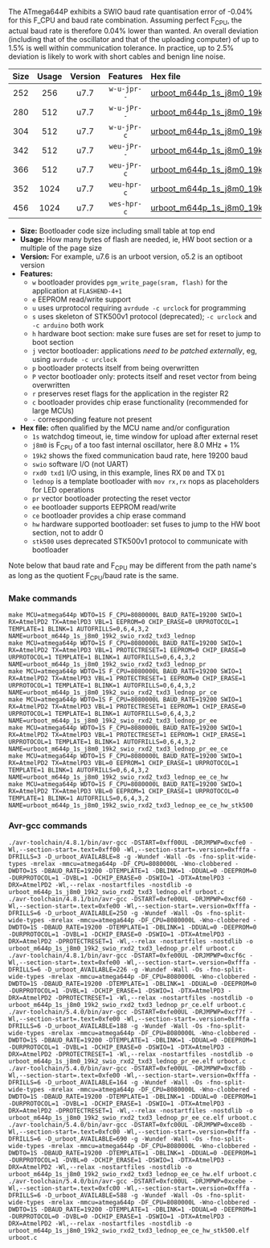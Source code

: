 The ATmega644P exhibits a SWIO baud rate quantisation error of -0.04% for this F_CPU and baud rate combination. Assuming perfect F<sub>CPU</sub>, the actual baud rate is therefore 0.04% lower than wanted. An overall deviation (including that of the oscillator and that of the uploading computer) of up to 1.5% is well within communication tolerance. In practice, up to 2.5% deviation is likely to work with short cables and benign line noise.

|Size|Usage|Version|Features|Hex file|
|:-:|:-:|:-:|:-:|:--|
|252|256|u7.7|`w-u-jpr--`|[urboot_m644p_1s_j8m0_19k2_swio_rxd2_txd3_lednop.hex](https://raw.githubusercontent.com/stefanrueger/urboot.hex/main/mcus/atmega644p/watchdog_1_s/internal_oscillator+1%/+8m000000_hz/++19k2_baud/uart1_rxd2_txd3/lednop/urboot_m644p_1s_j8m0_19k2_swio_rxd2_txd3_lednop.hex)|
|280|512|u7.7|`w-u-jPr--`|[urboot_m644p_1s_j8m0_19k2_swio_rxd2_txd3_lednop_pr.hex](https://raw.githubusercontent.com/stefanrueger/urboot.hex/main/mcus/atmega644p/watchdog_1_s/internal_oscillator+1%/+8m000000_hz/++19k2_baud/uart1_rxd2_txd3/lednop/urboot_m644p_1s_j8m0_19k2_swio_rxd2_txd3_lednop_pr.hex)|
|304|512|u7.7|`w-u-jPr-c`|[urboot_m644p_1s_j8m0_19k2_swio_rxd2_txd3_lednop_pr_ce.hex](https://raw.githubusercontent.com/stefanrueger/urboot.hex/main/mcus/atmega644p/watchdog_1_s/internal_oscillator+1%/+8m000000_hz/++19k2_baud/uart1_rxd2_txd3/lednop/urboot_m644p_1s_j8m0_19k2_swio_rxd2_txd3_lednop_pr_ce.hex)|
|342|512|u7.7|`weu-jPr--`|[urboot_m644p_1s_j8m0_19k2_swio_rxd2_txd3_lednop_pr_ee.hex](https://raw.githubusercontent.com/stefanrueger/urboot.hex/main/mcus/atmega644p/watchdog_1_s/internal_oscillator+1%/+8m000000_hz/++19k2_baud/uart1_rxd2_txd3/lednop/urboot_m644p_1s_j8m0_19k2_swio_rxd2_txd3_lednop_pr_ee.hex)|
|366|512|u7.7|`weu-jPr-c`|[urboot_m644p_1s_j8m0_19k2_swio_rxd2_txd3_lednop_pr_ee_ce.hex](https://raw.githubusercontent.com/stefanrueger/urboot.hex/main/mcus/atmega644p/watchdog_1_s/internal_oscillator+1%/+8m000000_hz/++19k2_baud/uart1_rxd2_txd3/lednop/urboot_m644p_1s_j8m0_19k2_swio_rxd2_txd3_lednop_pr_ee_ce.hex)|
|352|1024|u7.7|`weu-hpr-c`|[urboot_m644p_1s_j8m0_19k2_swio_rxd2_txd3_lednop_ee_ce_hw.hex](https://raw.githubusercontent.com/stefanrueger/urboot.hex/main/mcus/atmega644p/watchdog_1_s/internal_oscillator+1%/+8m000000_hz/++19k2_baud/uart1_rxd2_txd3/lednop/urboot_m644p_1s_j8m0_19k2_swio_rxd2_txd3_lednop_ee_ce_hw.hex)|
|456|1024|u7.7|`wes-hpr-c`|[urboot_m644p_1s_j8m0_19k2_swio_rxd2_txd3_lednop_ee_ce_hw_stk500.hex](https://raw.githubusercontent.com/stefanrueger/urboot.hex/main/mcus/atmega644p/watchdog_1_s/internal_oscillator+1%/+8m000000_hz/++19k2_baud/uart1_rxd2_txd3/lednop/urboot_m644p_1s_j8m0_19k2_swio_rxd2_txd3_lednop_ee_ce_hw_stk500.hex)|

- **Size:** Bootloader code size including small table at top end
- **Usage:** How many bytes of flash are needed, ie, HW boot section or a multiple of the page size
- **Version:** For example, u7.6 is an urboot version, o5.2 is an optiboot version
- **Features:**
  + `w` bootloader provides `pgm_write_page(sram, flash)` for the application at `FLASHEND-4+1`
  + `e` EEPROM read/write support
  + `u` uses urprotocol requiring `avrdude -c urclock` for programming
  + `s` uses skeleton of STK500v1 protocol (deprecated); `-c urclock` and `-c arduino` both work
  + `h` hardware boot section: make sure fuses are set for reset to jump to boot section
  + `j` vector bootloader: applications *need to be patched externally*, eg, using `avrdude -c urclock`
  + `p` bootloader protects itself from being overwritten
  + `P` vector bootloader only: protects itself and reset vector from being overwritten
  + `r` preserves reset flags for the application in the register R2
  + `c` bootloader provides chip erase functionality (recommended for large MCUs)
  + `-` corresponding feature not present
- **Hex file:** often qualified by the MCU name and/or configuration
  + `1s` watchdog timeout, ie, time window for upload after external reset
  + `j8m0` is F<sub>CPU</sub> of a too fast internal oscillator, here 8.0 MHz + 1%
  + `19k2` shows the fixed communication baud rate, here 19200 baud
  + `swio` software I/O (not UART)
  + `rxd0 txd1` I/O using, in this example, lines RX `D0` and TX `D1`
  + `lednop` is a template bootloader with `mov rx,rx` nops as placeholders for LED operations
  + `pr` vector bootloader protecting the reset vector
  + `ee` bootloader supports EEPROM read/write
  + `ce` bootloader provides a chip erase command
  + `hw` hardware supported bootloader: set fuses to jump to the HW boot section, not to addr 0
  + `stk500` uses deprecated STK500v1 protocol to communicate with bootloader


Note below that baud rate and F<sub>CPU</sub> may be different from the path name's as long as the quotient F<sub>CPU</sub>/baud rate is the same.

### Make commands
```
make MCU=atmega644p WDTO=1S F_CPU=8080000L BAUD_RATE=19200 SWIO=1 RX=AtmelPD2 TX=AtmelPD3 VBL=1 EEPROM=0 CHIP_ERASE=0 URPROTOCOL=1 TEMPLATE=1 BLINK=1 AUTOFRILLS=0,6,4,3,2 NAME=urboot_m644p_1s_j8m0_19k2_swio_rxd2_txd3_lednop
make MCU=atmega644p WDTO=1S F_CPU=8080000L BAUD_RATE=19200 SWIO=1 RX=AtmelPD2 TX=AtmelPD3 VBL=1 PROTECTRESET=1 EEPROM=0 CHIP_ERASE=0 URPROTOCOL=1 TEMPLATE=1 BLINK=1 AUTOFRILLS=0,6,4,3,2 NAME=urboot_m644p_1s_j8m0_19k2_swio_rxd2_txd3_lednop_pr
make MCU=atmega644p WDTO=1S F_CPU=8080000L BAUD_RATE=19200 SWIO=1 RX=AtmelPD2 TX=AtmelPD3 VBL=1 PROTECTRESET=1 EEPROM=0 CHIP_ERASE=1 URPROTOCOL=1 TEMPLATE=1 BLINK=1 AUTOFRILLS=0,6,4,3,2 NAME=urboot_m644p_1s_j8m0_19k2_swio_rxd2_txd3_lednop_pr_ce
make MCU=atmega644p WDTO=1S F_CPU=8080000L BAUD_RATE=19200 SWIO=1 RX=AtmelPD2 TX=AtmelPD3 VBL=1 PROTECTRESET=1 EEPROM=1 CHIP_ERASE=0 URPROTOCOL=1 TEMPLATE=1 BLINK=1 AUTOFRILLS=0,6,4,3,2 NAME=urboot_m644p_1s_j8m0_19k2_swio_rxd2_txd3_lednop_pr_ee
make MCU=atmega644p WDTO=1S F_CPU=8080000L BAUD_RATE=19200 SWIO=1 RX=AtmelPD2 TX=AtmelPD3 VBL=1 PROTECTRESET=1 EEPROM=1 CHIP_ERASE=1 URPROTOCOL=1 TEMPLATE=1 BLINK=1 AUTOFRILLS=0,6,4,3,2 NAME=urboot_m644p_1s_j8m0_19k2_swio_rxd2_txd3_lednop_pr_ee_ce
make MCU=atmega644p WDTO=1S F_CPU=8080000L BAUD_RATE=19200 SWIO=1 RX=AtmelPD2 TX=AtmelPD3 VBL=0 EEPROM=1 CHIP_ERASE=1 URPROTOCOL=1 TEMPLATE=1 BLINK=1 AUTOFRILLS=0,6,4,3,2 NAME=urboot_m644p_1s_j8m0_19k2_swio_rxd2_txd3_lednop_ee_ce_hw
make MCU=atmega644p WDTO=1S F_CPU=8080000L BAUD_RATE=19200 SWIO=1 RX=AtmelPD2 TX=AtmelPD3 VBL=0 EEPROM=1 CHIP_ERASE=1 URPROTOCOL=0 TEMPLATE=1 BLINK=1 AUTOFRILLS=0,6,4,3,2 NAME=urboot_m644p_1s_j8m0_19k2_swio_rxd2_txd3_lednop_ee_ce_hw_stk500
```

### Avr-gcc commands
```
./avr-toolchain/4.8.1/bin/avr-gcc -DSTART=0xff00UL -DRJMPWP=0xcfe0 -Wl,--section-start=.text=0xff00 -Wl,--section-start=.version=0xfffa -DFRILLS=3 -D_urboot_AVAILABLE=8 -g -Wundef -Wall -Os -fno-split-wide-types -mrelax -mmcu=atmega644p -DF_CPU=8080000L -Wno-clobbered -DWDTO=1S -DBAUD_RATE=19200 -DTEMPLATE=1 -DBLINK=1 -DDUAL=0 -DEEPROM=0 -DURPROTOCOL=1 -DVBL=1 -DCHIP_ERASE=0 -DSWIO=1 -DTX=AtmelPD3 -DRX=AtmelPD2 -Wl,--relax -nostartfiles -nostdlib -o urboot_m644p_1s_j8m0_19k2_swio_rxd2_txd3_lednop.elf urboot.c
./avr-toolchain/4.8.1/bin/avr-gcc -DSTART=0xfe00UL -DRJMPWP=0xcf60 -Wl,--section-start=.text=0xfe00 -Wl,--section-start=.version=0xfffa -DFRILLS=6 -D_urboot_AVAILABLE=250 -g -Wundef -Wall -Os -fno-split-wide-types -mrelax -mmcu=atmega644p -DF_CPU=8080000L -Wno-clobbered -DWDTO=1S -DBAUD_RATE=19200 -DTEMPLATE=1 -DBLINK=1 -DDUAL=0 -DEEPROM=0 -DURPROTOCOL=1 -DVBL=1 -DCHIP_ERASE=0 -DSWIO=1 -DTX=AtmelPD3 -DRX=AtmelPD2 -DPROTECTRESET=1 -Wl,--relax -nostartfiles -nostdlib -o urboot_m644p_1s_j8m0_19k2_swio_rxd2_txd3_lednop_pr.elf urboot.c
./avr-toolchain/4.8.1/bin/avr-gcc -DSTART=0xfe00UL -DRJMPWP=0xcf6c -Wl,--section-start=.text=0xfe00 -Wl,--section-start=.version=0xfffa -DFRILLS=6 -D_urboot_AVAILABLE=226 -g -Wundef -Wall -Os -fno-split-wide-types -mrelax -mmcu=atmega644p -DF_CPU=8080000L -Wno-clobbered -DWDTO=1S -DBAUD_RATE=19200 -DTEMPLATE=1 -DBLINK=1 -DDUAL=0 -DEEPROM=0 -DURPROTOCOL=1 -DVBL=1 -DCHIP_ERASE=1 -DSWIO=1 -DTX=AtmelPD3 -DRX=AtmelPD2 -DPROTECTRESET=1 -Wl,--relax -nostartfiles -nostdlib -o urboot_m644p_1s_j8m0_19k2_swio_rxd2_txd3_lednop_pr_ce.elf urboot.c
./avr-toolchain/5.4.0/bin/avr-gcc -DSTART=0xfe00UL -DRJMPWP=0xcf7f -Wl,--section-start=.text=0xfe00 -Wl,--section-start=.version=0xfffa -DFRILLS=6 -D_urboot_AVAILABLE=188 -g -Wundef -Wall -Os -fno-split-wide-types -mrelax -mmcu=atmega644p -DF_CPU=8080000L -Wno-clobbered -DWDTO=1S -DBAUD_RATE=19200 -DTEMPLATE=1 -DBLINK=1 -DDUAL=0 -DEEPROM=1 -DURPROTOCOL=1 -DVBL=1 -DCHIP_ERASE=0 -DSWIO=1 -DTX=AtmelPD3 -DRX=AtmelPD2 -DPROTECTRESET=1 -Wl,--relax -nostartfiles -nostdlib -o urboot_m644p_1s_j8m0_19k2_swio_rxd2_txd3_lednop_pr_ee.elf urboot.c
./avr-toolchain/5.4.0/bin/avr-gcc -DSTART=0xfe00UL -DRJMPWP=0xcf8b -Wl,--section-start=.text=0xfe00 -Wl,--section-start=.version=0xfffa -DFRILLS=6 -D_urboot_AVAILABLE=164 -g -Wundef -Wall -Os -fno-split-wide-types -mrelax -mmcu=atmega644p -DF_CPU=8080000L -Wno-clobbered -DWDTO=1S -DBAUD_RATE=19200 -DTEMPLATE=1 -DBLINK=1 -DDUAL=0 -DEEPROM=1 -DURPROTOCOL=1 -DVBL=1 -DCHIP_ERASE=1 -DSWIO=1 -DTX=AtmelPD3 -DRX=AtmelPD2 -DPROTECTRESET=1 -Wl,--relax -nostartfiles -nostdlib -o urboot_m644p_1s_j8m0_19k2_swio_rxd2_txd3_lednop_pr_ee_ce.elf urboot.c
./avr-toolchain/5.4.0/bin/avr-gcc -DSTART=0xfc00UL -DRJMPWP=0xce8b -Wl,--section-start=.text=0xfc00 -Wl,--section-start=.version=0xfffa -DFRILLS=6 -D_urboot_AVAILABLE=690 -g -Wundef -Wall -Os -fno-split-wide-types -mrelax -mmcu=atmega644p -DF_CPU=8080000L -Wno-clobbered -DWDTO=1S -DBAUD_RATE=19200 -DTEMPLATE=1 -DBLINK=1 -DDUAL=0 -DEEPROM=1 -DURPROTOCOL=1 -DVBL=0 -DCHIP_ERASE=1 -DSWIO=1 -DTX=AtmelPD3 -DRX=AtmelPD2 -Wl,--relax -nostartfiles -nostdlib -o urboot_m644p_1s_j8m0_19k2_swio_rxd2_txd3_lednop_ee_ce_hw.elf urboot.c
./avr-toolchain/5.4.0/bin/avr-gcc -DSTART=0xfc00UL -DRJMPWP=0xcebe -Wl,--section-start=.text=0xfc00 -Wl,--section-start=.version=0xfffa -DFRILLS=6 -D_urboot_AVAILABLE=588 -g -Wundef -Wall -Os -fno-split-wide-types -mrelax -mmcu=atmega644p -DF_CPU=8080000L -Wno-clobbered -DWDTO=1S -DBAUD_RATE=19200 -DTEMPLATE=1 -DBLINK=1 -DDUAL=0 -DEEPROM=1 -DURPROTOCOL=0 -DVBL=0 -DCHIP_ERASE=1 -DSWIO=1 -DTX=AtmelPD3 -DRX=AtmelPD2 -Wl,--relax -nostartfiles -nostdlib -o urboot_m644p_1s_j8m0_19k2_swio_rxd2_txd3_lednop_ee_ce_hw_stk500.elf urboot.c
```


